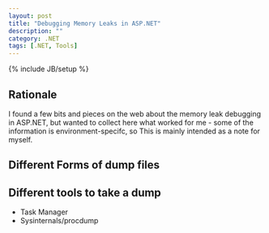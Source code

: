 ```yaml
---
layout: post
title: "Debugging Memory Leaks in ASP.NET"
description: ""
category: .NET
tags: [.NET, Tools]
---
```

{% include JB/setup %}

## Rationale

I found a few bits and pieces on the web about the memory leak debugging
in ASP.NET, but wanted to collect here what worked for me - some of the
information is environment-specifc, so This is mainly intended as a note
for myself.

## Different Forms of dump files

## Different tools to take a dump

- Task Manager
- Sysinternals/procdump


